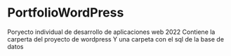 # PortfolioWordPress
Poryecto individual de desarrollo de aplicaciones web 2022
Contiene la carperta del proyecto de wordpress
Y una carpeta con el sql de la base de datos
